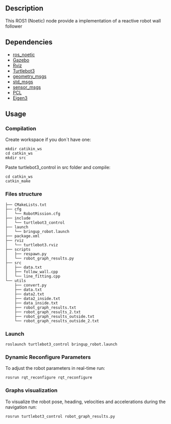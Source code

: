 ## Description
This ROS1 (Noetic) node provide a implementation of a reactive robot wall follower

## Dependencies

- [ros_noetic](http://wiki.ros.org/noetic/)
- [Gazebo](http://wiki.ros.org/gazebo)
- [Rviz](http://wiki.ros.org/rviz)
- [Turtlebot3](https://github.com/ROBOTIS-GIT/turtlebot3)
- [geometry_msgs](http://wiki.ros.org/geometry_msgs)
- [std_msgs](http://wiki.ros.org/std_msgs)
- [sensor_msgs](http://wiki.ros.org/sensor_mgs)
- [PCL](http://wiki.ros.org/pcl_ros)
- [Eigen3](http://wiki.ros.org/eigen)


## Usage

### Compilation

Create workspace if you don´t have one:
````
mkdir catikin_ws
cd catkin_ws
mkdir src
````

Paste turtlebot3_control in src folder and compile:
````
cd catkin_ws
catkin_make
````

### Files structure
````
├── CMakeLists.txt
├── cfg
│   └── RobotMission.cfg
├── include
│   └── turtlebot3_control
├── launch
│   └── bringup_robot.launch
├── package.xml
├── rviz
│   └── turtlebot3.rviz
├── scripts
│   ├── respawn.py
│   └── robot_graph_results.py
├── src
│   ├── data.txt
│   ├── follow_wall.cpp
│   └── line_fitting.cpp
└── utils
    ├── convert.py
    ├── data.txt
    ├── data2.txt
    ├── data2_inside.txt
    ├── data_inside.txt
    ├── robot_graph_results.txt
    ├── robot_graph_results_2.txt
    ├── robot_graph_results_outside.txt
    └── robot_graph_results_outside_2.txt
````

### Launch

````
roslaunch turtlebot3_control bringup_robot.launch
````

### Dynamic Reconfigure Parameters

To adjust the robot parameters in real-time run:

````
rosrun rqt_reconfigure rqt_reconfigure

````

### Graphs visualization
To visualize the robot pose, heading, velocities and accelerations during the navigation run:
````
rosrun turtlebot3_control robot_graph_results.py

````
